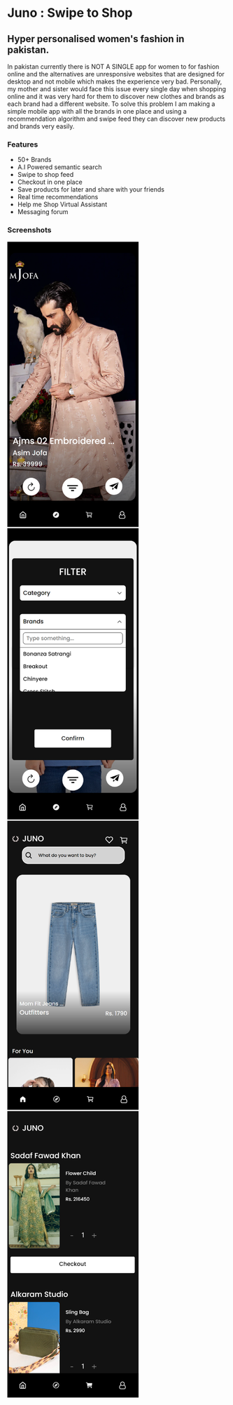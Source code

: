 # Juno : Swipe to Shop 
## Hyper personalised women's fashion in pakistan.

In pakistan currently there is NOT A SINGLE app for women
to for fashion online and the alternatives are unresponsive
websites that are designed for desktop and not mobile which 
makes the experience very bad. Personally, my mother and sister
would face this issue every single day when shopping online 
and it was very hard for them to discover new clothes and brands as each brand had a different website. To solve this problem I am making a simple mobile app with all the brands in one place and using a recommendation algorithm and swipe feed they can discover new products and brands very easily.

### Features
* 50+ Brands
* A.I Powered semantic search
* Swipe to shop feed
* Checkout in one place
* Save products for later and share with your friends
* Real time recommendations
* Help me Shop Virtual Assistant
* Messaging forum


### Screenshots
<img src="./screenshots/1.png" width="300">
<img src="./screenshots/2.png" width="300">
<img src="./screenshots/3.png" width="300">
<img src="./screenshots/4.png" width="300">

